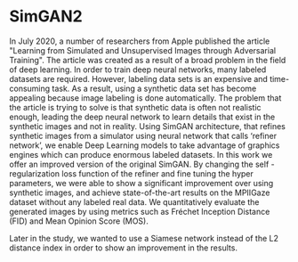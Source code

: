 # SimGAN2
In July 2020, a number of researchers from Apple published the article "Learning from Simulated and Unsupervised Images through Adversarial Training". The article was created as a result of a broad problem in the field of deep learning. In order to train deep neural networks, many labeled datasets are required. However, labeling data sets is an expensive and time-consuming task. As a result, using a synthetic data set has become appealing because image labeling is done automatically. The problem that the article is trying to solve is that synthetic data is often not realistic enough, leading the deep neural network to learn details that exist in the synthetic images and not in reality. Using SimGAN architecture, that refines synthetic images from a simulator using neural network that calls ‘refiner network’, we enable Deep Learning models to take advantage of graphics engines which can produce enormous labeled datasets.
In this work we offer an improved version of the original SimGAN. By changing the self - regularization loss function of the refiner and fine tuning the hyper parameters, we were able to show a significant improvement over using synthetic images, and achieve state-of-the-art results on the MPIIGaze dataset without any labeled real data. We quantitatively evaluate the generated images by using metrics such as Fréchet Inception Distance (FID) and Mean Opinion Score (MOS).

Later in the study, we wanted to use a Siamese network instead of the L2 distance index in order to show an improvement in the results.
